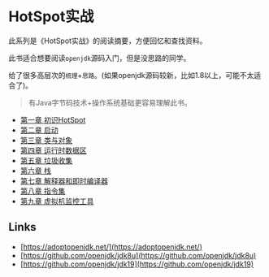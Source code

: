 # HotSpot实战

此系列是《HotSpot实战》的阅读摘要，方便回忆和查找资料。

此书适合想要阅读`openjdk`源码入门，但是没思路的同学。

给了很多高层次的`梳理`+`思路`。(如果openjdk源码较新，比如1.8以上，可能不太适合了)。

> 有Java字节码技术+操作系统基础更容易理解此书。

- [第一章 初识HotSpot](chapter-01.md)
- [第二章 启动](chapter-02.md)
- [第三章 类与对象](chapter-03.md)
- [第四章 运行时数据区](chapter-04.md)
- [第五章 垃圾收集](chapter-05.md)
- [第六章 栈](chapter-06.md)
- [第七章 解释器和即时编译器](chapter-07.md)
- [第八章 指令集](chapter-08.md)
- [第九章 虚拟机监控工具](chapter-09.md)

## Links

- [https://adoptopenjdk.net/](https://adoptopenjdk.net/)
- [https://github.com/openjdk/jdk8u](https://github.com/openjdk/jdk8u)
- [https://github.com/openjdk/jdk19](https://github.com/openjdk/jdk19)